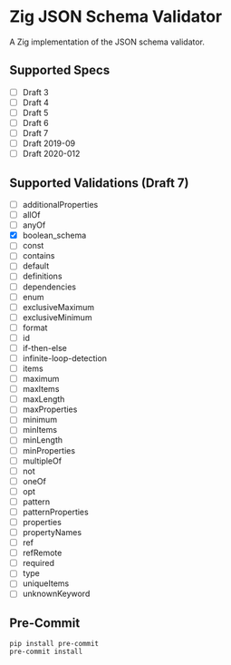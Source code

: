 # Zig JSON Schema Validator

A Zig implementation of the JSON schema validator.

## Supported Specs

- [ ] Draft 3
- [ ] Draft 4
- [ ] Draft 5
- [ ] Draft 6
- [ ] Draft 7
- [ ] Draft 2019-09
- [ ] Draft 2020-012

## Supported Validations (Draft 7)

- [ ] additionalProperties
- [ ] allOf
- [ ] anyOf
- [x] boolean_schema
- [ ] const
- [ ] contains
- [ ] default
- [ ] definitions
- [ ] dependencies
- [ ] enum
- [ ] exclusiveMaximum
- [ ] exclusiveMinimum
- [ ] format
- [ ] id
- [ ] if-then-else
- [ ] infinite-loop-detection
- [ ] items
- [ ] maximum
- [ ] maxItems
- [ ] maxLength
- [ ] maxProperties
- [ ] minimum
- [ ] minItems
- [ ] minLength
- [ ] minProperties
- [ ] multipleOf
- [ ] not
- [ ] oneOf
- [ ] opt
- [ ] pattern
- [ ] patternProperties
- [ ] properties
- [ ] propertyNames
- [ ] ref
- [ ] refRemote
- [ ] required
- [ ] type
- [ ] uniqueItems
- [ ] unknownKeyword

## Pre-Commit

```shell
pip install pre-commit
pre-commit install
```
